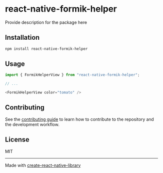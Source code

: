 # react-native-formik-helper

Provide description for the package here

## Installation

```sh
npm install react-native-formik-helper
```

## Usage

```js
import { FormikHelperView } from "react-native-formik-helper";

// ...

<FormikHelperView color="tomato" />
```

## Contributing

See the [contributing guide](CONTRIBUTING.md) to learn how to contribute to the repository and the development workflow.

## License

MIT

---

Made with [create-react-native-library](https://github.com/callstack/react-native-builder-bob)
